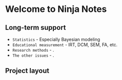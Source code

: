 # Welcome to Ninja Notes



## Long-term support

* `Statistics` - Especially Bayesian modeling
* `Educational measurement` - IRT, DCM, SEM, FA, etc.
* `Research methods` - .
* `The other issues` - .

## Project layout

